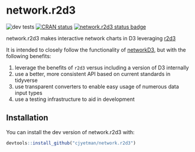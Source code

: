 # network.r2d3

<!-- badges: start -->
![dev tests](https://github.com/cjyetman/network.r2d3/workflows/dev%20tests/badge.svg)
[![CRAN status](https://www.r-pkg.org/badges/version/network.r2d3)](https://CRAN.R-project.org/package=network.r2d3)
[![network.r2d3 status badge](https://cjyetman.r-universe.dev/badges/network.r2d3)](https://cjyetman.r-universe.dev/network.r2d3)
<!-- badges: end -->

network.r2d3 makes interactive network charts in D3 leveraging [r2d3](https://rstudio.github.io/r2d3/)

It is intended to closely follow the functionality of [networkD3](https://christophergandrud.github.io/networkD3/), but with the following benefits:

1. leverage the benefits of `r2d3` versus including a version of D3 internally
2. use a better, more consistent API based on current standards in tidyverse
3. use transparent converters to enable easy usage of numerous data input types
4. use a testing infrastructure to aid in development

## Installation

You can install the dev version of network.r2d3 with:

``` r
devtools::install_github("cjyetman/network.r2d3")
```
